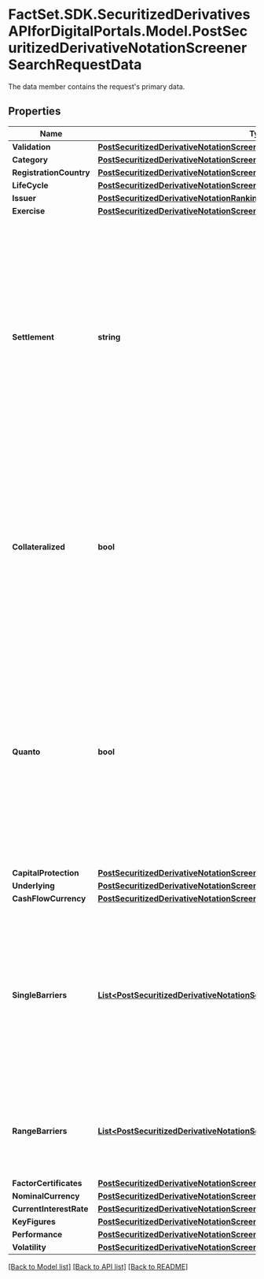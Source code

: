 # FactSet.SDK.SecuritizedDerivativesAPIforDigitalPortals.Model.PostSecuritizedDerivativeNotationScreenerSearchRequestData
The data member contains the request's primary data.

## Properties

Name | Type | Description | Notes
------------ | ------------- | ------------- | -------------
**Validation** | [**PostSecuritizedDerivativeNotationScreenerSearchRequestDataValidation**](PostSecuritizedDerivativeNotationScreenerSearchRequestDataValidation.md) |  | [optional] 
**Category** | [**PostSecuritizedDerivativeNotationScreenerSearchRequestDataCategory**](PostSecuritizedDerivativeNotationScreenerSearchRequestDataCategory.md) |  | [optional] 
**RegistrationCountry** | [**PostSecuritizedDerivativeNotationScreenerSearchRequestDataRegistrationCountry**](PostSecuritizedDerivativeNotationScreenerSearchRequestDataRegistrationCountry.md) |  | [optional] 
**LifeCycle** | [**PostSecuritizedDerivativeNotationScreenerSearchRequestDataLifeCycle**](PostSecuritizedDerivativeNotationScreenerSearchRequestDataLifeCycle.md) |  | [optional] 
**Issuer** | [**PostSecuritizedDerivativeNotationRankingIntradayListRequestDataIssuer**](PostSecuritizedDerivativeNotationRankingIntradayListRequestDataIssuer.md) |  | [optional] 
**Exercise** | [**PostSecuritizedDerivativeNotationScreenerSearchRequestDataExercise**](PostSecuritizedDerivativeNotationScreenerSearchRequestDataExercise.md) |  | [optional] 
**Settlement** | **string** | Settlement of the securitized derivative. It concerns the fulfillment of the issuer&#39;s contractual obligations arising from the securitized derivative. Depending on the terms, the underlying asset may be delivered physically or its equivalent monetary value may be payed out. | Value | Description | | - -- | - -- | | cash | Transfer of a cash amount | | physical | Phyiscal delivery of the underlying asset. | | either | Cash or physical, at the discretion of the issuer. |   | [optional] 
**Collateralized** | **bool** | Restricts the result to securitized derivatives that are collateralized (&#x60;true&#x60;) or are  not collateralized (&#x60;false&#x60;). A collateralized securitized derivative is protected against an  issuer default by collateral. | [optional] 
**Quanto** | **bool** | Restricts the result to securitized derivatives that are hedged (&#x60;true&#x60;) or are not hedged (&#x60;false&#x60;) against fluctuations of the foreign exchange rate between the value unit of the underlying and the value unit of the cash flows. | [optional] 
**CapitalProtection** | [**PostSecuritizedDerivativeNotationScreenerSearchRequestDataCapitalProtection**](PostSecuritizedDerivativeNotationScreenerSearchRequestDataCapitalProtection.md) |  | [optional] 
**Underlying** | [**PostSecuritizedDerivativeNotationScreenerSearchRequestDataUnderlying**](PostSecuritizedDerivativeNotationScreenerSearchRequestDataUnderlying.md) |  | [optional] 
**CashFlowCurrency** | [**PostSecuritizedDerivativeNotationScreenerSearchRequestDataCashFlowCurrency**](PostSecuritizedDerivativeNotationScreenerSearchRequestDataCashFlowCurrency.md) |  | [optional] 
**SingleBarriers** | [**List&lt;PostSecuritizedDerivativeNotationScreenerSearchDataSingleBarriersItems&gt;**](PostSecuritizedDerivativeNotationScreenerSearchDataSingleBarriersItems.md) | Single barriers. Barriers of this kind represent either a lower or an upper bound derived from the exercise right of the securitized derivative. Multiple barrier types may be used in one request. | [optional] 
**RangeBarriers** | [**List&lt;PostSecuritizedDerivativeNotationScreenerSearchDataRangeBarriersItems&gt;**](PostSecuritizedDerivativeNotationScreenerSearchDataRangeBarriersItems.md) | Range barriers. Barriers of this kind represent a range with a lower and an upper bound. | [optional] 
**FactorCertificates** | [**PostSecuritizedDerivativeNotationScreenerSearchRequestDataFactorCertificates**](PostSecuritizedDerivativeNotationScreenerSearchRequestDataFactorCertificates.md) |  | [optional] 
**NominalCurrency** | [**PostSecuritizedDerivativeNotationScreenerSearchRequestDataNominalCurrency**](PostSecuritizedDerivativeNotationScreenerSearchRequestDataNominalCurrency.md) |  | [optional] 
**CurrentInterestRate** | [**PostSecuritizedDerivativeNotationScreenerSearchRequestDataCurrentInterestRate**](PostSecuritizedDerivativeNotationScreenerSearchRequestDataCurrentInterestRate.md) |  | [optional] 
**KeyFigures** | [**PostSecuritizedDerivativeNotationScreenerSearchRequestDataKeyFigures**](PostSecuritizedDerivativeNotationScreenerSearchRequestDataKeyFigures.md) |  | [optional] 
**Performance** | [**PostSecuritizedDerivativeNotationScreenerSearchRequestDataPerformance**](PostSecuritizedDerivativeNotationScreenerSearchRequestDataPerformance.md) |  | [optional] 
**Volatility** | [**PostSecuritizedDerivativeNotationScreenerSearchRequestDataVolatility**](PostSecuritizedDerivativeNotationScreenerSearchRequestDataVolatility.md) |  | [optional] 

[[Back to Model list]](../README.md#documentation-for-models) [[Back to API list]](../README.md#documentation-for-api-endpoints) [[Back to README]](../README.md)

